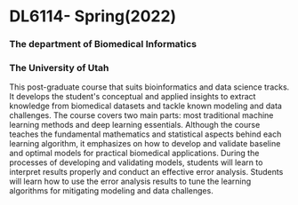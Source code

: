 # DL6114- Spring(2022)
### The department of Biomedical Informatics
### The University of Utah

This post-graduate course that suits bioinformatics and data science tracks. It develops the student's conceptual and applied insights to extract knowledge from biomedical datasets and tackle known modeling and data challenges. The course covers two main parts: most traditional machine learning methods and deep learning essentials. Although the course teaches the fundamental mathematics and statistical aspects behind each learning algorithm, it emphasizes on how to develop and validate baseline and optimal models for practical biomedical applications. During the processes of developing and validating models, students will learn to interpret results properly and conduct an effective error analysis. Students will learn how to use the error analysis results to tune the learning algorithms for mitigating modeling and data challenges.
